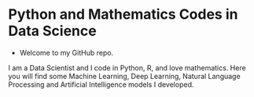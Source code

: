 # Python and Mathematics Codes in Data Science

*  Welcome to my GitHub repo.

I am a Data Scientist and I code in Python, R, and love mathematics. Here you will find some Machine Learning, Deep Learning, Natural Language Processing and Artificial Intelligence models I developed.

